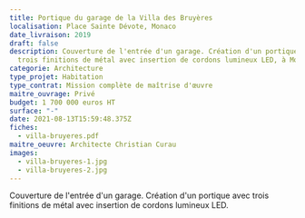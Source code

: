 ```yaml
---
title: Portique du garage de la Villa des Bruyères
localisation: Place Sainte Dévote, Monaco
date_livraison: 2019
draft: false
description: Couverture de l'entrée d'un garage. Création d'un portique avec
  trois finitions de métal avec insertion de cordons lumineux LED, à Monaco.
categorie: Architecture
type_projet: Habitation
type_contrat: Mission complète de maîtrise d'œuvre
maitre_ouvrage: Privé
budget: 1 700 000 euros HT
surface: "-"
date: 2021-08-13T15:59:48.375Z
fiches:
  - villa-bruyeres.pdf
maitre_oeuvre: Architecte Christian Curau
images:
  - villa-bruyeres-1.jpg
  - villa-bruyeres-2.jpg
---
```

Couverture de l'entrée d'un garage. Création d'un portique avec trois finitions de métal avec insertion de cordons lumineux LED.